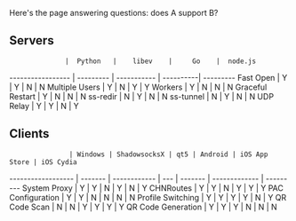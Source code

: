 Here's the page answering questions: does A support B?

## Servers

                  |  Python   |    libev    |     Go    |  node.js
----------------- | --------- | ----------- | ----------| ---------
Fast Open         |     Y     |      Y      |      N    |     N
Multiple Users    |     Y     |      N      |      Y    |     Y
Workers           |     Y     |      N      |      N    |     N
Graceful Restart  |     Y     |      N      |      N    |     N
ss-redir          |     N     |      Y      |      N    |     N
ss-tunnel         |     N     |      Y      |      N    |     N
UDP Relay         |     Y     |      Y      |      N    |     Y

## Clients

                   | Windows | ShadowsocksX | qt5 | Android | iOS App Store | iOS Cydia
------------------ | ------- | ------------ | --- | ------- | ------------- | ---------
System Proxy       |    Y    |      Y       |  N  |    Y    |        N      |     Y
CHNRoutes          |    Y    |      Y       |  N  |    Y    |        Y      |     Y
PAC Configuration  |    Y    |      Y       |  N  |    N    |        N      |     N
Profile Switching  |    Y    |      Y       |  Y  |    Y    |        N      |     Y
QR Code Scan       |    N    |      N       |  Y  |    Y    |        Y      |     Y
QR Code Generation |    Y    |      Y       |  Y  |    N    |        N      |     N
